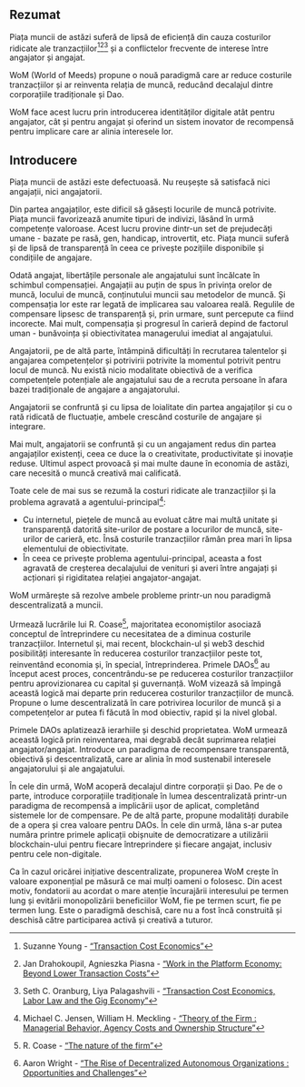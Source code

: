 

## Rezumat

Piața muncii de astăzi suferă de lipsă de eficiență din cauza costurilor ridicate ale tranzacțiilor[^1][^2][^3] și a conflictelor frecvente de interese între angajator și angajat.

WoM (World of Meeds) propune o nouă paradigmă care ar reduce costurile tranzacțiilor și ar reinventa relația de muncă, reducând decalajul dintre corporațiile tradiționale și Dao.

WoM face acest lucru prin introducerea identităților digitale atât pentru angajator, cât și pentru angajat și oferind un sistem inovator de recompensă pentru implicare care ar alinia interesele lor.

## Introducere

Piața muncii de astăzi este defectuoasă. Nu reușește să satisfacă nici angajații, nici angajatorii.

Din partea angajaților, este dificil să găsești locurile de muncă potrivite. Piața muncii favorizează anumite tipuri de indivizi, lăsând în urmă competențe valoroase. Acest lucru provine dintr-un set de prejudecăți umane - bazate pe rasă, gen, handicap, introvertit, etc. Piața muncii suferă și de lipsă de transparență în ceea ce privește pozițiile disponibile și condițiile de angajare.

Odată angajat, libertățile personale ale angajatului sunt încălcate în schimbul compensației. Angajații au puțin de spus în privința orelor de muncă, locului de muncă, conținutului muncii sau metodelor de muncă. Și compensația lor este rar legată de implicarea sau valoarea reală. Regulile de compensare lipsesc de transparență și, prin urmare, sunt percepute ca fiind incorecte. Mai mult, compensația și progresul în carieră depind de factorul uman - bunăvoința și obiectivitatea managerului imediat al angajatului.

Angajatorii, pe de altă parte, întâmpină dificultăți în recrutarea talentelor și angajarea competențelor și potrivirii potrivite la momentul potrivit pentru locul de muncă. Nu există nicio modalitate obiectivă de a verifica competențele potențiale ale angajatului sau de a recruta persoane în afara bazei tradiționale de angajare a angajatorului.

Angajatorii se confruntă și cu lipsa de loialitate din partea angajaților și cu o rată ridicată de fluctuație, ambele crescând costurile de angajare și integrare.

Mai mult, angajatorii se confruntă și cu un angajament redus din partea angajaților existenți, ceea ce duce la o creativitate, productivitate și inovație reduse. Ultimul aspect provoacă și mai multe daune în economia de astăzi, care necesită o muncă creativă mai calificată.

Toate cele de mai sus se rezumă la costuri ridicate ale tranzacțiilor și la problema agravată a agentului-principal[^4]:

- Cu internetul, piețele de muncă au evoluat către mai multă unitate și transparență datorită site-urilor de postare a locurilor de muncă, site-urilor de carieră, etc. Însă costurile tranzacțiilor rămân prea mari în lipsa elementului de obiectivitate.
- În ceea ce privește problema agentului-principal, aceasta a fost agravată de creșterea decalajului de venituri și averi între angajați și acționari și rigiditatea relației angajator-angajat.

WoM urmărește să rezolve ambele probleme printr-un nou paradigmă descentralizată a muncii.

Urmează lucrările lui R. Coase[^5], majoritatea economiștilor asociază conceptul de întreprindere cu necesitatea de a diminua costurile tranzacțiilor. Internetul și, mai recent, blockchain-ul și web3 deschid posibilități interesante în reducerea costurilor tranzacțiilor peste tot, reinventând economia și, în special, întreprinderea.  Primele DAOs[^6] au început acest proces, concentrându-se pe reducerea costurilor tranzacțiilor pentru aprovizionarea cu capital și guvernanță. WoM vizează să împingă această logică mai departe prin reducerea costurilor tranzacțiilor de muncă. Propune o lume descentralizată în care potrivirea locurilor de muncă și a competențelor ar putea fi făcută în mod obiectiv, rapid și la nivel global.

Primele DAOs aplatizează ierarhiile și deschid proprietatea. WoM urmează această logică prin reinventarea, mai degrabă decât suprimarea relației angajator/angajat. Introduce un paradigma de recompensare transparentă, obiectivă și descentralizată, care ar alinia în mod sustenabil interesele angajatorului și ale angajatului.

În cele din urmă, WoM acoperă decalajul dintre corporații și Dao. Pe de o parte, introduce corporațiile tradiționale în lumea descentralizată printr-un paradigma de recompensă a implicării ușor de aplicat, completând sistemele lor de compensare. Pe de altă parte, propune modalități durabile de a opera și crea valoare pentru DAOs. În cele din urmă, lâna s-ar putea număra printre primele aplicații obișnuite de democratizare a utilizării blockchain-ului pentru fiecare întreprindere și fiecare angajat, inclusiv pentru cele non-digitale.

Ca în cazul oricărei inițiative descentralizate, propunerea WoM crește în valoare exponențial pe măsură ce mai mulți oameni o folosesc. Din acest motiv, fondatorii au acordat o mare atenție încurajării interesului pe termen lung și evitării monopolizării beneficiilor WoM, fie pe termen scurt, fie pe termen lung. Este o paradigmă deschisă, care nu a fost încă construită și deschisă către participarea activă și creativă a tuturor.


[^1]: Suzanne Young - [“Transaction Cost Economics”](https://www.academia.edu/24703426/Transaction_Cost_Economics)
[^2]: Jan Drahokoupil, Agnieszka Piasna - [“Work in the Platform Economy: Beyond Lower Transaction Costs”](https://www.intereconomics.eu/contents/year/2017/number/6/article/work-in-the-platform-economy-beyond-lower-transaction-costs.html)
[^3]: Seth C. Oranburg, Liya Palagashvili - [“Transaction Cost Economics, Labor Law and the Gig Economy”](https://dsc.duq.edu/cgi/viewcontent.cgi?article=1115&context=law-faculty-scholarship)
[^4]: Michael C. Jensen, William H. Meckling - [“Theory of the Firm : Managerial Behavior, Agency Costs and Ownership Structure”](https://www.sfu.ca/~wainwrig/Econ400/jensen-meckling.pdf)
[^5]: R. Coase - [“The nature of the firm”](http://econdse.org/wp-content/uploads/2014/09/firm-coase.pdf)
[^6]: Aaron Wright - [“The Rise of Decentralized Autonomous Organizations : Opportunities and Challenges”](https://stanford-jblp.pubpub.org/pub/rise-of-daos/release/1)

